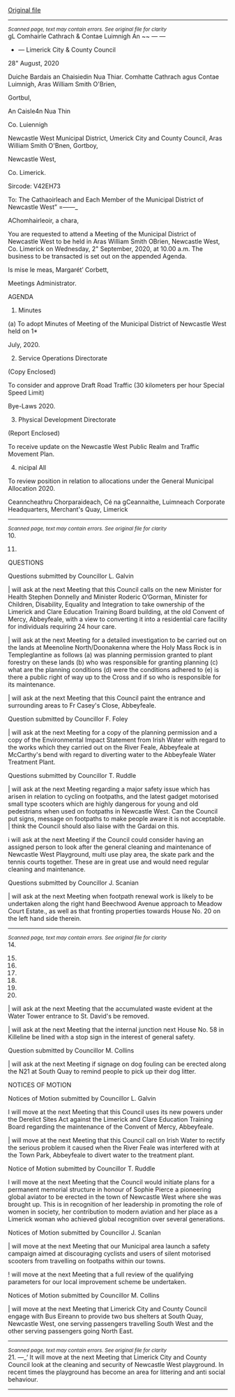 [Original file](https://www.limerick.ie/sites/default/files/media/documents/2020-08/00-2020-09-02-agenda.pdf)

---
*<small>Scanned page, text may contain errors. See original file for clarity</small>*  
gL Comhairle Cathrach
& Contae Luimnigh
An ~~ — —

- — Limerick City
& County Council

28" August, 2020

Duiche Bardais an Chaisiedin Nua Thiar.
Comhatte Cathrach agus Contae Luimnigh,
Aras William Smith O'Brien,

Gortbul,

An Caisle4n Nua Thin

Co. Luiennigh

Newcastle West Municipal District,
Umerick City and County Council,
Aras William Smith O'Bnen,
Gortboy,

Newcastle West,

Co. Limerick.

Sircode: V42EH73

To: The Cathaoirleach and Each Member of the Municipal District of Newcastle West” =——_

AChomhairleoir, a chara,

You are requested to attend a Meeting of the Municipal District of Newcastle West to be held
in Aras William Smith OBrien, Newcastle West, Co. Limerick on Wednesday, 2" September,
2020, at 10.00 a.m. The business to be transacted is set out on the appended Agenda.

Is mise le meas,
Margarét’ Corbett,

Meetings Administrator.

AGENDA

1. Minutes

(a) To adopt Minutes of Meeting of the Municipal District of Newcastle West held on 1*

July, 2020.

2. Service Operations Directorate

(Copy Enclosed)

To consider and approve Draft Road Traffic (30 kilometers per hour Special Speed Limit)

Bye-Laws 2020.

3. Physical Development Directorate

(Report Enclosed)

To receive update on the Newcastle West Public Realm and Traffic Movement Plan.

4. nicipal All

To review position in relation to allocations under the General Municipal Allocation 2020.

Ceanncheathru Chorparaideach, Cé na gCeannaithe, Luimneach
Corporate Headquarters, Merchant's Quay, Limerick


---
*<small>Scanned page, text may contain errors. See original file for clarity</small>*  
10.

11.

QUESTIONS

Questions submitted by Councillor L. Galvin

| will ask at the next Meeting that this Council calls on the new Minister for Health
Stephen Donnelly and Minister Roderic O’Gorman, Minister for Children, Disability,
Equality and Integration to take ownership of the Limerick and Clare Education
Training Board building, at the old Convent of Mercy, Abbeyfeale, with a view to
converting it into a residential care facility for individuals requiring 24 hour care.

| will ask at the next Meeting for a detailed investigation to be carried out on the
lands at Meenoline North/Doonakenna where the Holy Mass Rock is in
Templeglantine as follows (a) was planning permission granted to plant forestry on
these lands (b) who was responsible for granting planning (c) what are the planning
conditions (d) were the conditions adhered to (e) is there a public right of way up to
the Cross and if so who is responsible for its maintenance.

| will ask at the next Meeting that this Council paint the entrance and surrounding
areas to Fr Casey's Close, Abbeyfeale.

Question submitted by Councillor F. Foley

| will ask at the next Meeting for a copy of the planning permission and a copy of the
Environmental Impact Statement from Irish Water with regard to the works which
they carried out on the River Feale, Abbeyfeale at McCarthy's bend with regard to
diverting water to the Abbeyfeale Water Treatment Plant.

Questions submitted by Councillor T. Ruddle

| will ask at the next Meeting regarding a major safety issue which has arisen in
relation to cycling on footpaths, and the latest gadget motorised small type scooters
which are highly dangerous for young and old pedestrians when used on footpaths in
Newcastle West. Can the Council put signs, message on footpaths to make people
aware it is not acceptable. | think the Council should also liaise with the Gardai on
this.

i will ask at the next Meeting if the Council could consider having an assigned person
to look after the general cleaning and maintenance of Newcastle West Playground,
multi use play area, the skate park and the tennis courts together. These are in great
use and would need regular cleaning and maintenance.

Questions submitted by Councillor J. Scanian

| will ask at the next Meeting when footpath renewal work is likely to be undertaken
along the right hand Beechwood Avenue approach to Meadow Court Estate., as well
as that fronting properties towards House No. 20 on the left hand side therein.


---
*<small>Scanned page, text may contain errors. See original file for clarity</small>*  
14.

15.

16.

17.

18.

19.

20.

| will ask at the next Meeting that the accumulated waste evident at the Water
Tower entrance to St. David's be removed.

| will ask at the next Meeting that the internal junction next House No. 58 in Killeline
be lined with a stop sign in the interest of general safety.

Question submitted by Councillor M. Collins

| will ask at the next Meeting if signage on dog fouling can be erected along the N21
at South Quay to remind people to pick up their dog litter.

NOTICES OF MOTION

Notices of Motion submitted by Councillor L. Galvin

I will move at the next Meeting that this Council uses its new powers under the
Derelict Sites Act against the Limerick and Clare Education Training Board regarding
the maintenance of the Convent of Mercy, Abbeyfeale.

| will move at the next Meeting that this Council call on Irish Water to rectify the
serious problem it caused when the River Feale was interfered with at the Town
Park, Abbeyfeale to divert water to the treatment plant.

Notice of Motion submitted by Councillor T. Ruddle

I will move at the next Meeting that the Council would initiate plans for a permanent
memorial structure in honour of Sophie Pierce a pioneering global aviator to be
erected in the town of Newcastle West where she was brought up. This is in
recognition of her leadership in promoting the role of women in society, her
contribution to modern aviation and her place as a Limerick woman who achieved
global recognition over several generations.

Notices of Motion submitted by Councillor J. Scanlan

| will move at the next Meeting that our Municipal area launch a safety campaign
aimed at discouraging cyclists and users of silent motorised scooters from travelling
on footpaths within our towns.

! will move at the next Meeting that a full review of the qualifying parameters for our
local improvement scheme be undertaken.

Notices of Motion submitted by Councillor M. Collins

| will move at the next Meeting that Limerick City and County Council engage with
Bus Eireann to provide two bus shelters at South Quay, Newcastle West, one serving
passengers travelling South West and the other serving passengers going North East.


---
*<small>Scanned page, text may contain errors. See original file for clarity</small>*  
21. —_‘ It will move at the next Meeting that Limerick City and County Council look at the
cleaning and security of Newcastle West playground. In recent times the playground
has become an area for littering and anti social behaviour.


---
